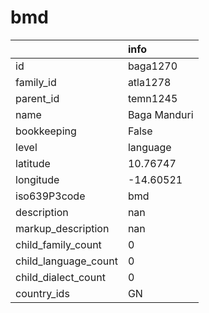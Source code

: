 # bmd
|                      | info         |
|:---------------------|:-------------|
| id                   | baga1270     |
| family_id            | atla1278     |
| parent_id            | temn1245     |
| name                 | Baga Manduri |
| bookkeeping          | False        |
| level                | language     |
| latitude             | 10.76747     |
| longitude            | -14.60521    |
| iso639P3code         | bmd          |
| description          | nan          |
| markup_description   | nan          |
| child_family_count   | 0            |
| child_language_count | 0            |
| child_dialect_count  | 0            |
| country_ids          | GN           |